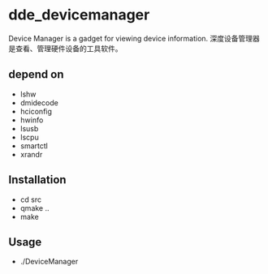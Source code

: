 # dde_devicemanager
Device Manager is a gadget for viewing device information.
深度设备管理器是查看、管理硬件设备的工具软件。

## depend on 
* lshw
* dmidecode
* hciconfig
* hwinfo
* lsusb
* lscpu
* smartctl
* xrandr

## Installation

* cd src
* qmake ..
* make

## Usage

* ./DeviceManager